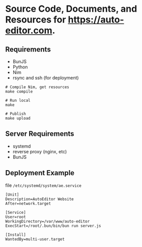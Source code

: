 # Source Code, Documents, and Resources for https://auto-editor.com.

## Requirements
 - BunJS
 - Python
 - Nim
 - rsync and ssh (for deployment)

```
# Compile Nim, get resources
make compile

# Run local
make

# Publish
make upload
```

## Server Requirements
 - systemd
 - reverse proxy (nginx, etc)
 - BunJS

## Deployment Example

file `/etc/systemd/system/ae.service`

```
[Unit]
Description=AutoEditor Website
After=network.target

[Service]
User=root
WorkingDirectory=/var/www/auto-editor
ExecStart=/root/.bun/bin/bun run server.js

[Install]
WantedBy=multi-user.target
```